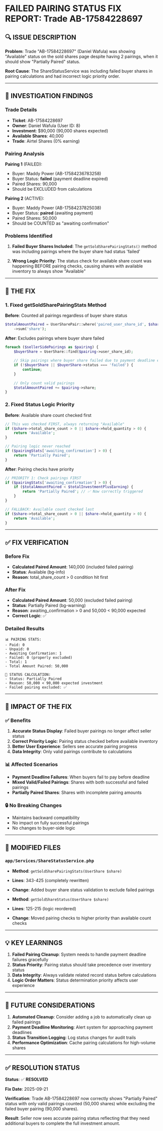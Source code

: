 # FAILED PAIRING STATUS FIX REPORT: Trade AB-17584228697

## 🔍 **ISSUE DESCRIPTION**

**Problem**: Trade "AB-17584228697" (Daniel Wafula) was showing "Available" status on the sold shares page despite having 2 pairings, when it should show "Partially Paired" status.

**Root Cause**: The ShareStatusService was including failed buyer shares in pairing calculations and had incorrect logic priority order.

---

## 🧐 **INVESTIGATION FINDINGS**

### **Trade Details**
- **Ticket**: AB-17584228697
- **Owner**: Daniel Wafula (User ID: 8)
- **Investment**: $90,000 (90,000 shares expected)
- **Available Shares**: 40,000
- **Trade**: Airtel Shares (0% earning)

### **Pairing Analysis**
**Pairing 1** (FAILED):
- Buyer: Maddy Power (AB-17584236783258)
- Buyer Status: **failed** (payment deadline expired)
- Paired Shares: 90,000
- Should be EXCLUDED from calculations

**Pairing 2** (ACTIVE):
- Buyer: Maddy Power (AB-17584237825038) 
- Buyer Status: **paired** (awaiting payment)
- Paired Shares: 50,000
- Should be COUNTED as "awaiting confirmation"

### **Problems Identified**

1. **Failed Buyer Shares Included**: The `getSoldSharePairingStats()` method was including pairings where the buyer share had status 'failed'

2. **Wrong Logic Priority**: The status check for available share count was happening BEFORE pairing checks, causing shares with available inventory to always show "Available"

---

## 🔧 **THE FIX**

### **1. Fixed getSoldSharePairingStats Method**

**Before**: Counted all pairings regardless of buyer share status
```php
$totalAmountPaired = UserSharePair::where('paired_user_share_id', $share->id)
    ->sum('share');
```

**After**: Excludes pairings where buyer share failed
```php
foreach ($sellerSidePairings as $pairing) {
    $buyerShare = UserShare::find($pairing->user_share_id);
    
    // Skip pairings where buyer share failed due to payment deadline expiry
    if (!$buyerShare || $buyerShare->status === 'failed') {
        continue;
    }
    
    // Only count valid pairings
    $totalAmountPaired += $pairing->share;
}
```

### **2. Fixed Status Logic Priority**

**Before**: Available share count checked first
```php
// This was checked FIRST, always returning "Available"
if ($share->total_share_count > 0 || $share->hold_quantity > 0) {
    return 'Available';
}

// Pairing logic never reached
if ($pairingStats['awaiting_confirmation'] > 0) {
    return 'Partially Paired';
}
```

**After**: Pairing checks have priority
```php
// PRIORITY 1: Check pairings FIRST
if ($pairingStats['awaiting_confirmation'] > 0) {
    if ($totalAmountPaired < $totalInvestmentPlusEarning) {
        return 'Partially Paired'; // ✅ Now correctly triggered
    }
}

// FALLBACK: Available count checked last
if ($share->total_share_count > 0 || $share->hold_quantity > 0) {
    return 'Available';
}
```

---

## ✅ **FIX VERIFICATION**

### **Before Fix**
- **Calculated Paired Amount**: 140,000 (included failed pairing)
- **Status**: Available (bg-info)
- **Reason**: total_share_count > 0 condition hit first

### **After Fix**  
- **Calculated Paired Amount**: 50,000 (excluded failed pairing)
- **Status**: Partially Paired (bg-warning)
- **Reason**: awaiting_confirmation > 0 and 50,000 < 90,000 expected
- **Correct Logic**: ✅

### **Detailed Results**
```
📊 PAIRING STATS:
- Paid: 0
- Unpaid: 0  
- Awaiting Confirmation: 1
- Failed: 0 (properly excluded)
- Total: 1
- Total Amount Paired: 50,000

🎯 STATUS CALCULATION:
- Status: Partially Paired
- Reason: 50,000 < 90,000 expected investment
- Failed pairing excluded: ✅
```

---

## 🎯 **IMPACT OF THE FIX**

### **✅ Benefits**
1. **Accurate Status Display**: Failed buyer pairings no longer affect seller status
2. **Correct Priority Logic**: Pairing status checked before available inventory
3. **Better User Experience**: Sellers see accurate pairing progress
4. **Data Integrity**: Only valid pairings contribute to calculations

### **📊 Affected Scenarios**
- **Payment Deadline Failures**: When buyers fail to pay before deadline
- **Mixed Valid/Failed Pairings**: Shares with both successful and failed pairings
- **Partially Paired Shares**: Shares with incomplete pairing amounts

### **🔒 No Breaking Changes**
- Maintains backward compatibility
- No impact on fully successful pairings
- No changes to buyer-side logic

---

## 📁 **MODIFIED FILES**

### `app/Services/ShareStatusService.php`
- **Method**: `getSoldSharePairingStats(UserShare $share)`
- **Lines**: 343-425 (completely rewritten)
- **Change**: Added buyer share status validation to exclude failed pairings

- **Method**: `getSoldShareStatus(UserShare $share)` 
- **Lines**: 125-215 (logic reordered)
- **Change**: Moved pairing checks to higher priority than available count checks

---

## 💡 **KEY LEARNINGS**

1. **Failed Pairing Cleanup**: System needs to handle payment deadline failures gracefully
2. **Status Priority**: Pairing status should take precedence over inventory status
3. **Data Integrity**: Always validate related record status before calculations
4. **Logic Order Matters**: Status determination priority affects user experience

---

## 🔮 **FUTURE CONSIDERATIONS**

1. **Automated Cleanup**: Consider adding a job to automatically clean up failed pairings
2. **Payment Deadline Monitoring**: Alert system for approaching payment deadlines
3. **Status Transition Logging**: Log status changes for audit trails
4. **Performance Optimization**: Cache pairing calculations for high-volume shares

---

## ✅ **RESOLUTION STATUS**

**Status**: ✅ **RESOLVED**

**Fix Date**: 2025-09-21

**Verification**: Trade AB-17584228697 now correctly shows "Partially Paired" status with only valid pairings counted (50,000 shares) while excluding the failed buyer pairing (90,000 shares).

**Result**: Seller now sees accurate pairing status reflecting that they need additional buyers to complete the full investment amount.
